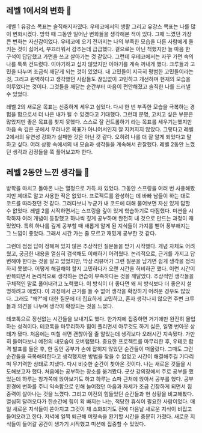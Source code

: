 ## 레벨 1에서의 변화 🤔
레벨 1 유강스 목표는 솔직해지자였다. 우테코에서의 생활 그리고 유강스 목표는 나를 많이 변화시켰다.
방학 때 그동안 일어난 변화들을 생각해본 적이 있다. 그때 느꼈던 가장 큰 변화는 자신감이었다. 
우테코에 오기 전까지는 나의 부족한 모습을 다른 사람에게 들키는 것이 싫어서, 부끄러워서 감추는데 급급했다. 겉으로는 아닌 척했지만 늘 마음 한 구석이 답답했고 가면을 쓰고 살아가는 것 같았다. 
그런데 우테코에서는 자꾸 가면 속의 나를 툭툭 건드렸다. 이야기하고 싶지 않았지만 이야기를 계속 꺼내게 했다. 
크루들과 고민을 나누며 조금씩 깨닫게 되는 것이 있었다. 내 고민들이 지극히 평범한 고민들이라는 것, 그리고 완벽하다고 생각했던 사람들도 끊임없이 고민하고 개선하며 현재의 모습을 이루었다는 것이다. 그것들을 깨닫는 순간부터 마음이 편안해졌고 솔직한 나를 드러낼 수 있었다.

레벨 2의 새로운 목표는 신중하게 세우고 싶었다. 다시 한 번 부족한 모습을 극복하는 경험을 함으로서 더 나은 내가 될 수 있겠다고 기대했다. 
그런데 분명, 고치고 싶은 부분은 많았지만 좋은 목표를 찾지 못했다. 스스로 잘 컨트롤하기 라는 목표를 세우기는했지만 마음 속 깊은 곳에서 우러나온 목표가 아니어서인지 잘 지켜지지 않았다. 
그렇다고 레벨 2에서의 유연성 강화가 실패한 것은 아닌 것 같다. 오히려 나를 더 잘 알게 되었다고 말하고 싶다. 여러 상황 속에서의 내 모습과 생각들을 계속해서 관찰했다. 레벨 2동안 느꼈던 생각과 감정들을 쭉 풀어보고자 한다.

## 레벨 2동안 느낀 생각들 💭
방학을 마치고 돌아온 나는 열정으로 가득 차 있었다. 
그동안 스프링을 여러 번 사용해봤지만 제대로 알고 사용한 적은 없었다. 프로젝트를 완성하는 데 바빠 남들이 하는 대로 코드를 따라쳤던 것 같다. 
그러다보니 누군가 내 코드에 대해 물어보면 자신 있게 답할 수 없었다. 
레벨 2를 시작하면서는 스프링을 깊이 있게 학습하기로 다짐했다. 미션을 시작하자 여러 개념이 등장했고 하나씩 깊게 공부하며 완전히 내 것으로 만드는 과정이 재밌었다. 
특히 하나를 깊게 공부할 때 새롭게 알게 된 지식들이 가지를 뻗어 풍부해지는 그 느낌이 좋았다. 그래서 시간 가는 줄 모르고 재밌게 공부한 것 같다.

그런데 점점 답이 정해져 있지 않은 추상적인 질문들을 받기 시작했다.
개념 자체도 어려웠고, 궁금한 내용을 열심히 검색해도 이해하기 어려웠다. 논리적으로, 근거를 가지고 답변해야 한다는 것을 알고 있었지만, 막상 리뷰어가 그런 질문을 남기면 쉽게 생각을 정리하지 못했다. 
어떻게 해결해야 할지 고민하다가 오랜 시간을 허비하곤 했다. 이런 시간이 반복되면서 논리적으로 생각하는 연습이 부족하다는 것을 깨달았다. 
추상적인 생각들을 구체적인 말로 풀어내려고 노력했다. 이 방식이 더 좋다면 왜 저 방식보다 더 좋은지 설명하려고 애썼다. 
이 과정에서 근거를 들 수 없어 생각을 확장하기 어려운 경우도 많았다. 그래도 "왜?"에 대한 질문에 더 집요하게 고민하고, 혼자 생각나지 않으면 주변 크루들과 의견을 나누며 생각이 확장되는 것을 느꼈다.

테코톡으로 정신없는 시간들을 보내기도 했다. 한가지에 집중하면 거기에만 완전히 몰입하는 성격이다. 테코톡을 마무리하자 힘이 풀리면서 아무것도 하기 싫은, 일명 번아웃 상태가 됐다. 
처음에는 며칠 쉬면 괜찮아질 줄 알았는데 생각보다 오래시간 지속됐다. 가만히 들여다보니 예전의 내모습이 오버랩됐다. 
중요한 프로젝트를 마무리한 후, 우테코 합격 발표를 들은 후, 한 동안 공부가 손에 잡히지 않았던 순간들이 떠올랐다. 그때도 그런 순간들을 극복해야한다고 생각했지만 방법을 찾을 수 없었고 시간이 해결해주길 기다리며 무기력한 상태로 지냈다.
다시 비슷한 순간이 찾아온 것이다. 나는 새로운 것들을 시도해보고자 했다. 
처음에는 공부하는 장소를 옮겨봤다. 굿샷 강의장에서 주로 공부를 했었는데 하루는 창가쪽에 앉아보기도 하고 하루는 쇼파 근처에 앉아서 공부를 했다. 
공부 환경에 변화를 주니 익숙함으로 인해 늘어졌던 마음과 자세가 조금 긴장하게 되면서 집중력이 살아나는 것을 느꼈다. 
그리고 이전의 힘들었던 순간들과 현 상황을 비교해봤다. 열심히 달려오다가 한순간에 힘이 확 빠지는 나는, 적당한 휴식이 필요한 사람이었다. 
매일 새로운 지식들이 쏟아지고 그것이 채 소화되기도 전에 다음날 새로운 지식이 비집고 들어오려고 한다. 저녁에 일찍 퇴근해 머릿속을 환기할 시간을 충분히 가졌다. 새로운 지식들이 들어갈 공간이 생가기 시작했고 미션에 집중할 수 있었다.
